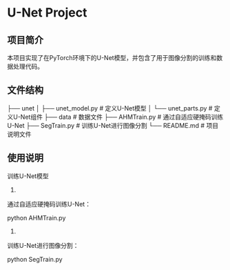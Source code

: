 # U-Net Project

## 项目简介
本项目实现了在PyTorch环境下的U-Net模型，并包含了用于图像分割的训练和数据处理代码。

## 文件结构

├── unet
│   ├── unet_model.py  # 定义U-Net模型
│   └── unet_parts.py       # 定义U-Net组件
├── data           # 数据文件
├── AHMTrain.py        # 通过自适应硬掩码训练U-Net
├── SegTrain.py        # 训练U-Net进行图像分割
└── README.md          # 项目说明文件

## 使用说明
训练U-Net模型

1. 
通过自适应硬掩码训练U-Net：

python AHMTrain.py

1. 
训练U-Net进行图像分割：

python SegTrain.py
